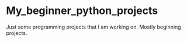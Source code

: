 # My_beginner_python_projects
Just some programming projects that I am working on. Mostly beginning projects.
